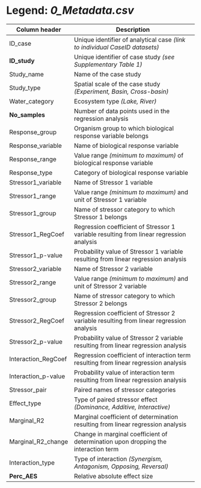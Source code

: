 # Legend: *0_Metadata.csv*

Column header|Description
-------------|-----------
ID_case|Unique identifier of analytical case *(link to individual CaseID datasets)*
**ID_study**|Unique identifier of case study *(see Supplementary Table 1)*
Study_name|Name of the case study
Study_type|Spatial scale of the case study *(Experiment, Basin, Cross-basin)*
Water_category|Ecosystem type *(Lake, River)*
**No_samples**|Number of data points used in the regression analysis
Response_group|Organism group to which biological response variable belongs
Response_variable|Name of biological response variable
Response_range|Value range *(minimum to maximum)* of biological response variable
Response_type|Category of biological response variable
Stressor1_variable|Name of Stressor 1 variable
Stressor1_range|Value range *(minimum to maximum)* and unit of Stressor 1 variable
Stressor1_group|Name of stressor category to which Stressor 1 belongs
Stressor1_RegCoef|Regression coefficient of Stressor 1 variable resulting from linear regression analysis
Stressor1_p-value|Probability value of Stressor 1 variable resulting from linear regression analysis
Stressor2_variable|Name of Stressor 2 variable
Stressor2_range|Value range *(minimum to maximum)* and unit of Stressor 2 variable
Stressor2_group|Name of stressor category to which Stressor 2 belongs
Stressor2_RegCoef|Regression coefficient of Stressor 2 variable resulting from linear regression analysis
Stressor2_p-value|Probability value of Stressor 2 variable resulting from linear regression analysis
Interaction_RegCoef|Regression coefficient of interaction term resulting from linear regression analysis
Interaction_p-value|Probability value of interaction term resulting from linear regression analysis
Stressor_pair|Paired names of stressor categories
Effect_type|Type of paired stressor effect *(Dominance, Additive, Interactive)*
Marginal_R2|Marginal coefficient of determination resulting from linear regression analysis
Marginal_R2_change|Change in marginal coefficient of determination upon dropping the interaction term
Interaction_type|Type of interaction *(Synergism, Antagonism, Opposing, Reversal)*
**Perc_AES**|Relative absolute effect size
